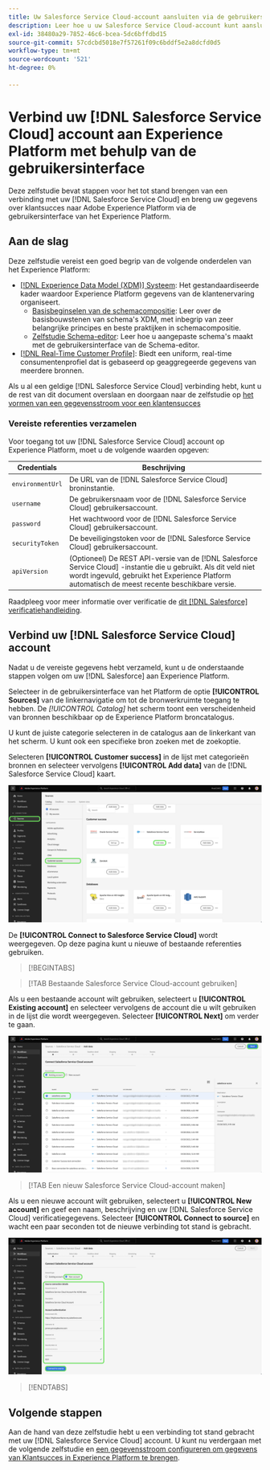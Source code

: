 ```yaml
---
title: Uw Salesforce Service Cloud-account aansluiten via de gebruikersinterface van het Experience Platform
description: Leer hoe u uw Salesforce Service Cloud-account kunt aansluiten en uw gegevens over klantresultaten naar het Experience Platform kunt brengen via de gebruikersinterface.
exl-id: 38480a29-7852-46c6-bcea-5dc6bffdbd15
source-git-commit: 57cdcbd5018e7f57261f09c6bddf5e2a8dcfd0d5
workflow-type: tm+mt
source-wordcount: '521'
ht-degree: 0%

---
```


# Verbind uw [!DNL Salesforce Service Cloud] account aan Experience Platform met behulp van de gebruikersinterface

Deze zelfstudie bevat stappen voor het tot stand brengen van een verbinding met uw [!DNL Salesforce Service Cloud] en breng uw gegevens over klantsucces naar Adobe Experience Platform via de gebruikersinterface van het Experience Platform.

## Aan de slag

Deze zelfstudie vereist een goed begrip van de volgende onderdelen van het Experience Platform:

* [[!DNL Experience Data Model (XDM)] Systeem](../../../../../xdm/home.md): Het gestandaardiseerde kader waardoor Experience Platform gegevens van de klantenervaring organiseert.
   * [Basisbeginselen van de schemacompositie](../../../../../xdm/schema/composition.md): Leer over de basisbouwstenen van schema&#39;s XDM, met inbegrip van zeer belangrijke principes en beste praktijken in schemacompositie.
   * [Zelfstudie Schema-editor](../../../../../xdm/tutorials/create-schema-ui.md): Leer hoe u aangepaste schema&#39;s maakt met de gebruikersinterface van de Schema-editor.
* [[!DNL Real-Time Customer Profile]](../../../../../profile/home.md): Biedt een uniform, real-time consumentenprofiel dat is gebaseerd op geaggregeerde gegevens van meerdere bronnen.

Als u al een geldige [!DNL Salesforce Service Cloud] verbinding hebt, kunt u de rest van dit document overslaan en doorgaan naar de zelfstudie op [het vormen van een gegevensstroom voor een klantensucces](../../dataflow/customer-success.md)

### Vereiste referenties verzamelen

Voor toegang tot uw [!DNL Salesforce Service Cloud] account op Experience Platform, moet u de volgende waarden opgeven:

| Credentials | Beschrijving |
| --- | --- |
| `environmentUrl` | De URL van de [!DNL Salesforce Service Cloud] broninstantie. |
| `username` | De gebruikersnaam voor de [!DNL Salesforce Service Cloud] gebruikersaccount. |
| `password` | Het wachtwoord voor de [!DNL Salesforce Service Cloud] gebruikersaccount. |
| `securityToken` | De beveiligingstoken voor de [!DNL Salesforce Service Cloud] gebruikersaccount. |
| `apiVersion` | (Optioneel) De REST API-versie van de [!DNL Salesforce Service Cloud] -instantie die u gebruikt. Als dit veld niet wordt ingevuld, gebruikt het Experience Platform automatisch de meest recente beschikbare versie. |

Raadpleeg voor meer informatie over verificatie de [dit [!DNL Salesforce] verificatiehandleiding](https://developer.salesforce.com/docs/atlas.en-us.api_rest.meta/api_rest/quickstart_oauth.htm).

## Verbind uw [!DNL Salesforce Service Cloud] account

Nadat u de vereiste gegevens hebt verzameld, kunt u de onderstaande stappen volgen om uw [!DNL Salesforce] aan Experience Platform.

Selecteer in de gebruikersinterface van het Platform de optie **[!UICONTROL Sources]** van de linkernavigatie om tot de bronwerkruimte toegang te hebben. De *[!UICONTROL Catalog]* het scherm toont een verscheidenheid van bronnen beschikbaar op de Experience Platform broncatalogus.

U kunt de juiste categorie selecteren in de catalogus aan de linkerkant van het scherm. U kunt ook een specifieke bron zoeken met de zoekoptie.

Selecteren **[!UICONTROL Customer success]** in de lijst met categorieën bronnen en selecteer vervolgens **[!UICONTROL Add data]** van de [!DNL Salesforce Service Cloud] kaart.

![De broncatalogus op de gebruikersinterface van het Experience Platform met de bronkaart van de Salesforce-service Cloud geselecteerd.](../../../../images/tutorials/create/salesforce-service-cloud/catalog.png)

De **[!UICONTROL Connect to Salesforce Service Cloud]** wordt weergegeven. Op deze pagina kunt u nieuwe of bestaande referenties gebruiken.

>[!BEGINTABS]

>[!TAB Bestaande Salesforce Service Cloud-account gebruiken]

Als u een bestaande account wilt gebruiken, selecteert u **[!UICONTROL Existing account]** en selecteer vervolgens de account die u wilt gebruiken in de lijst die wordt weergegeven. Selecteer **[!UICONTROL Next]** om verder te gaan.

![Een lijst met geverifieerde Salesforce-accounts die al in uw organisatie bestaan.](../../../../images/tutorials/create/salesforce-service-cloud/existing.png)

>[!TAB Een nieuw Salesforce Service Cloud-account maken]

Als u een nieuwe account wilt gebruiken, selecteert u **[!UICONTROL New account]** en geef een naam, beschrijving en uw [!DNL Salesforce Service Cloud] verificatiegegevens. Selecteer **[!UICONTROL Connect to source]** en wacht een paar seconden tot de nieuwe verbinding tot stand is gebracht.

![De interface waarin u een nieuwe rekening kunt tot stand brengen Salesforce door de aangewezen authentificatiegeloofsbrieven te verstrekken.](../../../../images/tutorials/create/salesforce-service-cloud/new.png)

>[!ENDTABS]

## Volgende stappen

Aan de hand van deze zelfstudie hebt u een verbinding tot stand gebracht met uw [!DNL Salesforce Service Cloud] account. U kunt nu verdergaan met de volgende zelfstudie en [een gegevensstroom configureren om gegevens van Klantsucces in Experience Platform te brengen](../../dataflow/customer-success.md).
